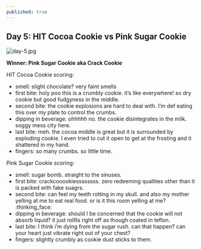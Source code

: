 ```yaml
---
published: true
---
```

## Day 5: HIT Cocoa Cookie vs Pink Sugar Cookie

![day-5.jpg]({{site.baseurl}}/media/day-5.jpg)

**Winner: Pink Sugar Cookie aka Crack Cookie**

HIT Cocoa Cookie scoring:
- smell:  slight chocolate? very faint smells
- first bite: holy poo this is a crumbly cookie. it’s like everywhere! so dry cookie but good fudgyness in the middle.
- second bite: the cookie explosions are hard to deal with. I’m def eating this over my plate to control the crumbs.
- dipping in beverage: ohhhhh no. the cookie disintegrates in the milk. soggy mess city here.
- last bite: meh. the cocoa middle is great but it is surrounded by exploding cookie. I even tried to cut it open to get at the frosting and it shattered in my hand.
- fingers: so many crumbs. so little time.

Pink Sugar Cookie scoring:
- smell:  sugar bomb. straight to the sinuses.
- first bite: crackcooookiessssssss. zero redeeming qualities other than it is packed with fake suagrs.
- second bite: can feel my teeth rotting in my skull. and also my mother yelling at me to eat real food. or is it this room yelling at me? :thinking_face:
- dipping in beverage: should I be concerned that the cookie will not absorb liquid? it just rolllls right off as though coated in teflon.
- last bite: I think i’m dying from the sugar rush. can that happen? can your heart just vibrate right out of your chest?
- fingers: slightly crumbly as cookie dust sticks to them.
